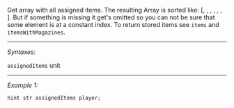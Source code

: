 Get array with all assigned items. The resulting Array is sorted like: [<Map>, <Compass>, <Watch>, <Radio>, <GPS>, <NVG>, <Binoculars>]. But if something is missing it get's omitted so you can not be sure that some element is at a constant index. To return stored items see `items` and `itemsWithMagazines`.


---
*Syntaxes:*

`assignedItems`  unit

---
*Example 1:*

```sqf
hint str assignedItems player;
```